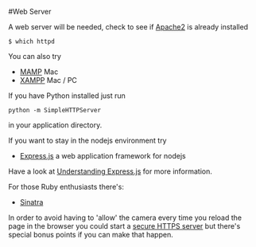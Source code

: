 #Web Server

A web server will be needed, check to see if [Apache2](http://httpd.apache.org/) is already installed

~~~
$ which httpd
~~~

You can also try

- [MAMP](http://mamp.info/en/downloads) Mac
- [XAMPP](http://apachefriends.org/en/xampp.html) Mac / PC 

If you have Python installed just run 

~~~
python -m SimpleHTTPServer
~~~

in your application directory.

If you want to stay in the nodejs environment try

- [Express.js](http://expressjs.com/) a web application framework for nodejs 

Have a look at [Understanding Express.js](http://evanhahn.com/understanding-express-js/) for more information.

For those Ruby enthusiasts there's:

- [Sinatra](http://www.sinatrarb.com/intro.html)


In order to avoid having to 'allow' the camera every time you reload the page in the browser you could start a [secure HTTPS server](http://www.piware.de/2011/01/creating-an-https-server-in-python/) but there's special bonus points if you can make that happen.
